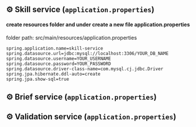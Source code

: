 ## ⚙️ Skill service (`application.properties`)
#### create resources folder and under create a new file application.properties
folder path: src/main/resources/application.properties
```properties
spring.application.name=skill-service
spring.datasource.url=jdbc:mysql://localhost:3306/YOUR_DB_NAME
spring.datasource.username=YOUR_USERNAME
spring.datasource.password=YOUR_PASSWORD
spring.datasource.driver-class-name=com.mysql.cj.jdbc.Driver
spring.jpa.hibernate.ddl-auto=create
spring.jpa.show-sql=true
```

## ⚙️ Brief service (`application.properties`)


## ⚙️ Validation service (`application.properties`)
